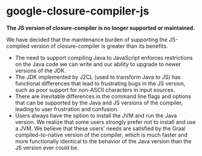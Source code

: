 # google-closure-compiler-js

**The JS version of closure-compiler is no longer supported or maintained.**

We have decided that the maintenance burden of supporting the JS-compiled version of closure-compiler
is greater than its benefits.

 - The need to support compiling Java to JavaScript enforces restrictions on the Java code we can write
 and our ability to upgrade to newer versions of the JDK.
 - The JDK implemented by J2CL (used to transform Java to JS) has functional differences that lead
  to frustrating bugs in the JS version, such as poor support for non-ASCII characters in input sources.
 - There are inevitable differences in the command line flags and options that can be supported by the
  Java and JS versions of the compiler, leading to user frustration and confusion.
 - Users always have the option to install the JVM and run the Java version. We realize that some users
 strongly prefer not to install and use a JVM. We believe that these users' needs are satisfied by the
 Graal compiled-to-native version of the compiler, which is much faster and more functionally identical
 to the behavior of the Java version than the JS version ever could be.
 
